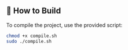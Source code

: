 ## 🚀 How to Build

To compile the project, use the provided script:

```bash
chmod +x compile.sh
sudo ./compile.sh
